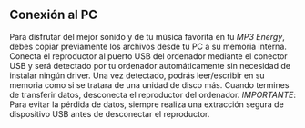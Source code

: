 ## Conexión al PC

Para disfrutar del mejor sonido y de tu música favorita en tu *MP3 Energy*, debes copiar previamente los archivos desde tu PC a su memoria interna.
Conecta el reproductor al puerto USB del ordenador mediante el conector USB y será detectado por tu ordenador automáticamente sin necesidad de instalar ningún driver. 
Una vez detectado, podrás leer/escribir en su memoria como si se tratara de una unidad de disco más.
Cuando termines de transferir datos, desconecta el reproductor del ordenador.
*IMPORTANTE*: Para evitar la pérdida de datos, siempre realiza una extracción segura de dispositivo USB antes de desconectar el reproductor. 


